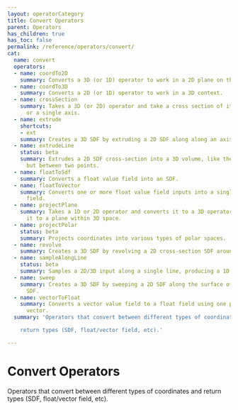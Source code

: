 ```yaml
---
layout: operatorCategory
title: Convert Operators
parent: Operators
has_children: true
has_toc: false
permalink: /reference/operators/convert/
cat:
  name: convert
  operators:
  - name: coordTo2D
    summary: Converts a 3D (or 1D) operator to work in a 2D plane on the chosen axes.
  - name: coordTo3D
    summary: Converts a 2D (or 1D) operator to work in a 3D context.
  - name: crossSection
    summary: Takes a 3D (or 2D) operator and take a cross section of it across a plane
      or a single axis.
  - name: extrude
    shortcuts:
    - ext
    summary: Creates a 3D SDF by extruding a 2D SDF along along an axis.
  - name: extrudeLine
    status: beta
    summary: Extrudes a 2D SDF cross-section into a 3D volume, like the extrude operator,
      but between two points.
  - name: floatToSdf
    summary: Converts a float value field into an SDF.
  - name: floatToVector
    summary: Converts one or more float value field inputs into a single vector value
      field.
  - name: projectPlane
    summary: Takes a 1D or 2D operator and converts it to a 3D operator by mapping
      it to a plane within 3D space.
  - name: projectPolar
    status: beta
    summary: Projects coordinates into various types of polar spaces.
  - name: revolve
    summary: Creates a 3D SDF by revolving a 2D cross-section SDF around an axis.
  - name: sampleAlongLine
    status: beta
    summary: Samples a 2D/3D input along a single line, producing a 1D function.
  - name: sweep
    summary: Creates a 3D SDF by sweeping a 2D SDF along the surface of another 2D
      SDF.
  - name: vectorToFloat
    summary: Converts a vector value field to a float field using one part of the
      vector.
  summary: 'Operators that convert between different types of coordinates and

    return types (SDF, float/vector field, etc).'

---
```


# Convert Operators

Operators that convert between different types of coordinates and
return types (SDF, float/vector field, etc).
